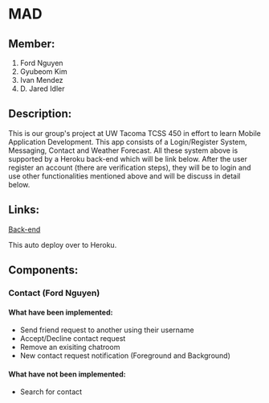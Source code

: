 # MAD
## Member: 
1. Ford Nguyen
2. Gyubeom Kim
3. Ivan Mendez
4. D. Jared Idler
## Description:
This is our group's project at UW Tacoma TCSS 450 in effort to learn Mobile Application Development. This app consists of a Login/Register System, Messaging, Contact and Weather Forecast. All these system above is supported by a Heroku back-end which will be link below. After the user register an account (there are verification steps), they will be to login and use other functionalities mentioned above and will be discuss in detail below.
## Links:
[Back-end](https://github.com/gyubeomK/mobileapp-group-backend)

This auto deploy over to Heroku.
## Components:
### Contact (Ford Nguyen)
#### What have been implemented:
* Send friend request to another using their username
* Accept/Decline contact request
* Remove an exisiting chatroom
* New contact request notification (Foreground and Background)
#### What have not been implemented:
* Search for contact
